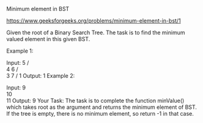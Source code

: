 Minimum element in BST

https://www.geeksforgeeks.org/problems/minimum-element-in-bst/1

Given the root of a Binary Search Tree. The task is to find the minimum valued element in this given BST.

Example 1:

Input:
           5
         /    \
        4      6
       /        \
      3          7
     /
    1
Output: 1
Example 2:

Input:
             9
              \
               10
                \
                 11
Output: 9
Your Task:
The task is to complete the function minValue() which takes root as the argument and returns the minimum element of BST. If the tree is empty, there is no minimum element, so return -1 in that case.
